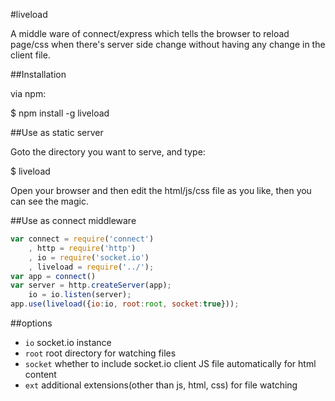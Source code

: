 #liveload

A middle ware of connect/express which tells the browser to reload page/css when there's server side change without having any change in the client file.

##Installation

via npm:
  
  $ npm install -g liveload
  
##Use as static server

Goto the directory you want to serve, and type:
  
  $ liveload
  
Open your browser and then edit the html/js/css file as you like, then you can see the magic.

##Use as connect middleware

```js
var connect = require('connect')
    , http = require('http')
    , io = require('socket.io')
    , liveload = require('../');
var app = connect()
var server = http.createServer(app);
    io = io.listen(server);
app.use(liveload({io:io, root:root, socket:true}));
```

##options
  * `io` socket.io instance
  * `root` root directory for watching files
  * `socket` whether to include socket.io client JS file automatically for html content
  * `ext` additional extensions(other than js, html, css) for file watching
